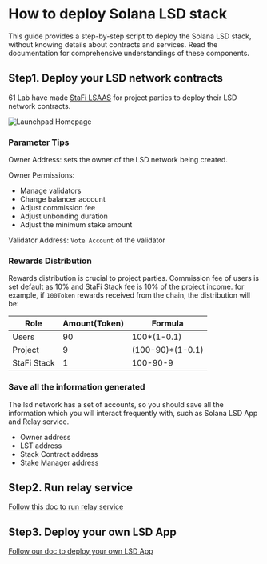 # How to deploy Solana LSD stack

This guide provides a step-by-step script to deploy the Solana LSD stack, without knowing details about contracts and services. Read the documentation for comprehensive understandings of these components.


## Step1. Deploy your LSD network contracts

61 Lab have made [StaFi LSAAS](https://stack-app.stafi.io/) for project parties to deploy their LSD network contracts.

![](/image/cosmos_lsd/choose-lsd-token-page.png "Launchpad Homepage")


### Parameter Tips

Owner Address: sets the owner of the LSD network being created.

Owner Permissions:
- Manage validators
- Change balancer account
- Adjust commission fee
- Adjust unbonding duration
- Adjust the minimum stake amount

Validator Address: `Vote Account` of the validator

### Rewards Distribution

Rewards distribution is crucial to project parties. Commission fee of users is set default as 10% and StaFi Stack fee is 10% of the project income. for example, if `100Token` rewards received from the chain, the distribution will be:

| Role | Amount(Token) | Formula |
|---------------|--------|-------|
|  Users        |  90 | 100*(1-0.1)  |
|  Project      |  9  | (100-90)*(1-0.1)  |
|  StaFi Stack  |  1  | 100-90-9  |

### Save all the information generated

The lsd network has a set of accounts, so you should save all the information which you will interact frequently with, such as Solana LSD App and Relay service.

- Owner address
- LST address
- Stack Contract address
- Stake Manager address

## Step2. Run relay service
[Follow this doc to run relay service](relay.html)

## Step3. Deploy your own LSD App
<a href="lsd_app.html" target="_blank">Follow our doc to deploy your own LSD App</a>
